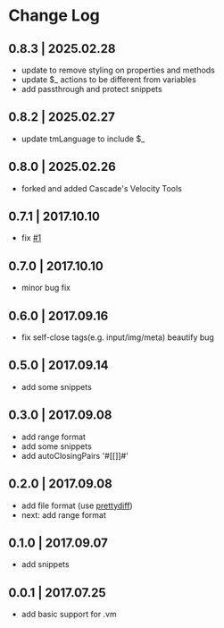 # Change Log

## 0.8.3 | 2025.02.28

-   update to remove styling on properties and methods
-   update $\_ actions to be different from variables
-   add passthrough and protect snippets

## 0.8.2 | 2025.02.27

-   update tmLanguage to include $\_

## 0.8.0 | 2025.02.26

-   forked and added Cascade's Velocity Tools

## 0.7.1 | 2017.10.10

-   fix [#1](https://github.com/luqimin/tinyvm/issues/1)

## 0.7.0 | 2017.10.10

-   minor bug fix

## 0.6.0 | 2017.09.16

-   fix self-close tags(e.g. input/img/meta) beautify bug

## 0.5.0 | 2017.09.14

-   add some snippets

## 0.3.0 | 2017.09.08

-   add range format
-   add some snippets
-   add autoClosingPairs '#[[]]#'

## 0.2.0 | 2017.09.08

-   add file format (use [prettydiff](http://prettydiff.com/))
-   next: add range format

## 0.1.0 | 2017.09.07

-   add snippets

## 0.0.1 | 2017.07.25

-   add basic support for .vm
